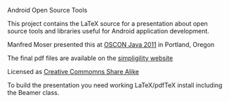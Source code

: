 Android Open Source Tools

This project contains the LaTeX source for a presentation about open source tools
and libraries useful for Android application development.

Manfred Moser presented this at [OSCON Java 2011](http://www.oscon.com/oscon2011/public/schedule/detail/19993) in Portland, Oregon

The final pdf files are available on the [simpligility website](http://www.simpligility.com/2011/07/android-open-source-development-tools-at-oscon-2011/)

Licensed as [Creative Commomns Share Alike](http://creativecommons.org/licenses/by-sa/3.0/)

To build the presentation you need working LaTeX/pdfTeX install including the Beamer class.




